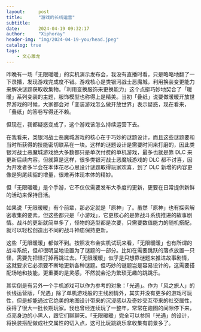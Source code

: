 ```yaml
---
layout:     post
title:      "游戏的长线运营"
subtitle:   
date:       2024-04-19 09:32:17
author:     "Xiphoray"
header-img: "img/2024-04-19-you/head.jpeg"
catalog: true
tags:     
    - 文心雕龙
---
```


昨晚有一场「无限暖暖」的实机演示发布会，我没有直播时看，只是略略地翻了一下录播，发现游戏完成度不错。游戏核心是类银河战士恶魔城，利用换装变更能力来解决谜题获取收集物。「利用变换服饰来更换能力」这个点挺巧妙地契合了「暖暖」系列变装的主题，服饰模型也称得上是精美。当初「叠纸」说要做暖暖开放世界游戏的时候，大家都会对「变装游戏怎么做开放世界」表示疑惑，现在看来，「叠纸」的答卷写得还不赖。

但现在，我都疑惑变成了，这个游戏该怎么持续运营下去。

在我看来，类银河战士恶魔城游戏的核心在于巧妙的谜题设计，而且这些谜题要和当时所获得的技能密切联系在一块。这样的谜题设计是需要时间来打磨的，因此类银河战士恶魔城游戏绝大多数都只是单次付费的单机游戏，最多也就是靠 DLC 来更新后续内容。但就算是这样，很多类银河战士恶魔城游戏的 DLC 都不讨喜，因为开发者多半会在本体花尽心思设计谜题取得玩家欢喜，到了 DLC 新增的内容更像是狗尾续貂的增量，很难再体现本体的精妙。

但「无限暖暖」是个手游，它不仅仅需要发布大季度的更新，更要在日常提供新鲜的活动来保持日活。

如果说「无限暖暖」有个前辈，那必定就是「原神」了。虽然「原神」也有探索解密收集的要素，但这些都只是「小游戏」，它更核心的是靠战斗系统推进的故事剧情。战斗的更新就简单多了，怪物的造型都是次要，只需要数值能力的随机搭配，就可以轻松创造出不同的战斗神庙保持更新。

这些「无限暖暖」都做不到。按照发布会实机试玩来看，「无限暖暖」也有所谓的战斗系统，但却很明显地设置为了谜题的一部分。比如在需要跳跃的落点放置一只怪，需要先把怪打掉再跳过去。「无限暖暖」似乎是只想靠谜题来推进故事剧情，这就要求它必须要不断地更新各种谜题。但巧妙的谜题岂是容易设计的，这需要搭配场地和技能，更重要的是灵感，不然就会沦为繁琐无趣的跳跳乐。

其实倒是有另外一个手机游戏可以作为参考的对象：「光遇」。作为「风之旅人」的长线运营版，「光遇」除了单机游戏般的主线剧情外，其实并没有更多的游戏可玩性，但是却能通过它绝美的地图设计带来的沉浸感以及奇妙交互带来的社交属性，获得了很大一批长期玩家。我也曾经连续玩了一整年，常常在跑图的间隙停下来，点亮身边的小黑人，跟它们聊聊天。「无限暖暖」完全可以参照「光遇」的设计，将换装搭配做成社交属性的切入点，这可比玩跳跳乐拿收集有前景多了。